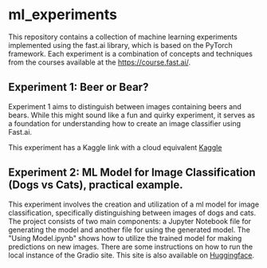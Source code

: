 # ml_experiments
This repository contains a collection of machine learning experiments implemented using the fast.ai library, which is based on the PyTorch framework. Each experiment is a combination of concepts and techniques from the courses available at the https://course.fast.ai/.

## Experiment 1: Beer or Bear?
Experiment 1 aims to distinguish between images containing beers and bears. While this might sound like a fun and quirky experiment, it serves as a foundation for understanding how to create an image classifier using Fast.ai.

This experiment has a Kaggle link with a cloud equivalent [Kaggle](https://www.kaggle.com/code/artemdovbysh/exp-1-beer-or-bear)

## Experiment 2: ML Model for Image Classification (Dogs vs Cats), practical example.
This experiment involves the creation and utilization of a ml model for image classification, specifically distinguishing between images of dogs and cats. The project consists of two main components: a Jupyter Notebook file for generating the model and another file for using the generated model. The "Using Model.ipynb" shows how to utilize the trained model for making predictions on new images. There are some instructions on how to run the local instance of the Gradio site. This site is also available on [Huggingface](https://huggingface.co/spaces/ArtemDovbysh/minimal).
